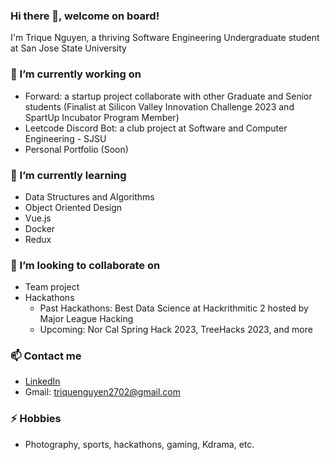 ### Hi there 👋, welcome on board!
I'm Trique Nguyen, a thriving Software Engineering Undergraduate student at San Jose State University
### 🔭 I’m currently working on 
- Forward: a startup project collaborate with other Graduate and Senior students (Finalist at Silicon Valley Innovation Challenge 2023 and SpartUp Incubator Program Member)
- Leetcode Discord Bot: a club project at Software and Computer Engineering - SJSU
- Personal Portfolio (Soon) 
### 🌱 I’m currently learning 
- Data Structures and Algorithms
- Object Oriented Design
- Vue.js
- Docker
- Redux
### 👯 I’m looking to collaborate on 
- Team project
- Hackathons 
  - Past Hackathons: Best Data Science at Hackrithmitic 2 hosted by Major League Hacking 
  - Upcoming: Nor Cal Spring Hack 2023, TreeHacks 2023, and more
### 📫 Contact me
- [LinkedIn](https://www.linkedin.com/in/trique-nguyen/)
- Gmail: [triquenguyen2702@gmail.com](triquenguyen2702@gmail.com)
### ⚡ Hobbies
- Photography, sports, hackathons, gaming, Kdrama, etc.
